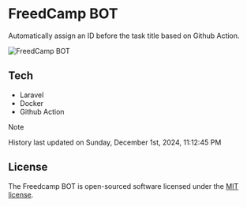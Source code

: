 # FreedCamp BOT

Automatically assign an ID before the task title based on Github Action.

![FreedCamp BOT](https://repository-images.githubusercontent.com/737932867/7d34798b-2680-471c-b089-a78a718d3d6a)

## Tech

- Laravel
- Docker
- Github Action

> [!NOTE]  
> History last updated on Sunday, December 1st, 2024, 11:12:45 PM

## License

The Freedcamp BOT is open-sourced software licensed under the [MIT license](https://opensource.org/licenses/MIT).
